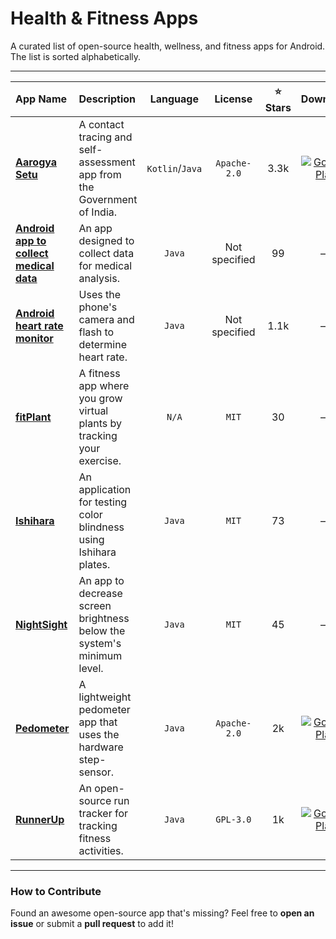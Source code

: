 # Health & Fitness Apps

A curated list of open-source health, wellness, and fitness apps for Android. The list is sorted alphabetically.

---

| App Name | Description | Language | License | ⭐ Stars | Download |
| :--- | :--- | :---: | :---: | :---: | :---: |
| [**Aarogya Setu**](https://github.com/nic-delhi/AarogyaSetu_Android) | A contact tracing and self-assessment app from the Government of India. | `Kotlin`/`Java` | `Apache-2.0` | 3.3k | [![Google Play](https://i.imgur.com/T9HnFlW.png)](https://play.google.com/store/apps/details?id=nic.goi.aarogyasetu) |
| [**Android app to collect medical data**](https://github.com/Ana06/medical-data-android) | An app designed to collect data for medical analysis. | `Java` | Not specified | 99 | — |
| [**Android heart rate monitor**](https://github.com/phishman3579/android-heart-rate-monitor) | Uses the phone's camera and flash to determine heart rate. | `Java` | Not specified | 1.1k | — |
| [**fitPlant**](https://github.com/KrisKodira/fitPlant) | A fitness app where you grow virtual plants by tracking your exercise. | `N/A` | `MIT` | 30 | — |
| [**Ishihara**](https://github.com/landtanin/Ishihara) | An application for testing color blindness using Ishihara plates. | `Java` | `MIT` | 73 | — |
| [**NightSight**](https://github.com/meghalagrawal/NightSight) | An app to decrease screen brightness below the system's minimum level. | `Java` | `MIT` | 45 | — |
| [**Pedometer**](https://github.com/j4velin/Pedometer) | A lightweight pedometer app that uses the hardware step-sensor. | `Java` | `Apache-2.0` | 2k | [![Google Play](https://i.imgur.com/T9HnFlW.png)](https://play.google.com/store/apps/details?id=de.j4velin.pedometer) |
| [**RunnerUp**](https://github.com/jonasoreland/runnerup) | An open-source run tracker for tracking fitness activities. | `Java` | `GPL-3.0` | 1k | [![Google Play](https://i.imgur.com/T9HnFlW.png)](https://play.google.com/store/apps/details?id=org.runnerup) |

---

### How to Contribute
Found an awesome open-source app that's missing? Feel free to **open an issue** or submit a **pull request** to add it!